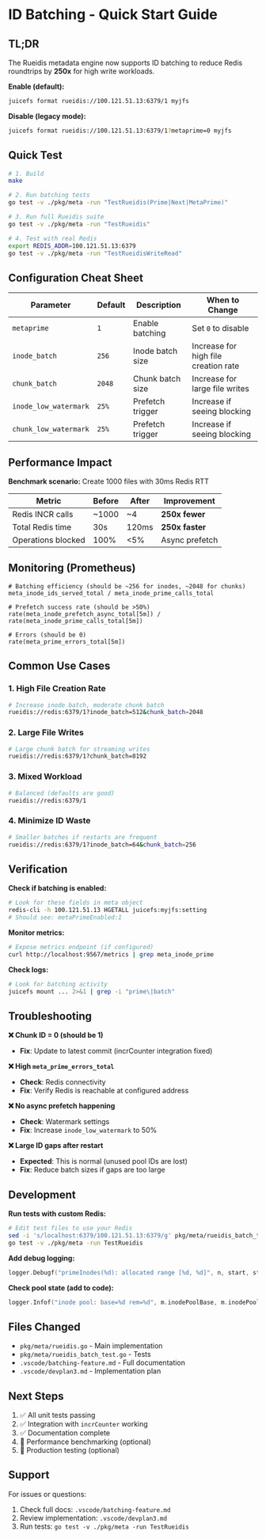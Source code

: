 # ID Batching - Quick Start Guide

## TL;DR

The Rueidis metadata engine now supports ID batching to reduce Redis roundtrips by **250x** for high write workloads.

**Enable (default):**
```bash
juicefs format rueidis://100.121.51.13:6379/1 myjfs
```

**Disable (legacy mode):**
```bash
juicefs format rueidis://100.121.51.13:6379/1?metaprime=0 myjfs
```

## Quick Test

```bash
# 1. Build
make

# 2. Run batching tests
go test -v ./pkg/meta -run "TestRueidis(Prime|Next|MetaPrime)"

# 3. Run full Rueidis suite
go test -v ./pkg/meta -run "TestRueidis"

# 4. Test with real Redis
export REDIS_ADDR=100.121.51.13:6379
go test -v ./pkg/meta -run "TestRueidisWriteRead"
```

## Configuration Cheat Sheet

| Parameter | Default | Description | When to Change |
|-----------|---------|-------------|----------------|
| `metaprime` | `1` | Enable batching | Set `0` to disable |
| `inode_batch` | `256` | Inode batch size | Increase for high file creation rate |
| `chunk_batch` | `2048` | Chunk batch size | Increase for large file writes |
| `inode_low_watermark` | `25%` | Prefetch trigger | Increase if seeing blocking |
| `chunk_low_watermark` | `25%` | Prefetch trigger | Increase if seeing blocking |

## Performance Impact

**Benchmark scenario:** Create 1000 files with 30ms Redis RTT

| Metric | Before | After | Improvement |
|--------|--------|-------|-------------|
| Redis INCR calls | ~1000 | ~4 | **250x fewer** |
| Total Redis time | 30s | 120ms | **250x faster** |
| Operations blocked | 100% | <5% | Async prefetch |

## Monitoring (Prometheus)

```promql
# Batching efficiency (should be ~256 for inodes, ~2048 for chunks)
meta_inode_ids_served_total / meta_inode_prime_calls_total

# Prefetch success rate (should be >50%)
rate(meta_inode_prefetch_async_total[5m]) / rate(meta_inode_prime_calls_total[5m])

# Errors (should be 0)
rate(meta_prime_errors_total[5m])
```

## Common Use Cases

### 1. High File Creation Rate
```bash
# Increase inode batch, moderate chunk batch
rueidis://redis:6379/1?inode_batch=512&chunk_batch=2048
```

### 2. Large File Writes
```bash
# Large chunk batch for streaming writes
rueidis://redis:6379/1?chunk_batch=8192
```

### 3. Mixed Workload
```bash
# Balanced (defaults are good)
rueidis://redis:6379/1
```

### 4. Minimize ID Waste
```bash
# Smaller batches if restarts are frequent
rueidis://redis:6379/1?inode_batch=64&chunk_batch=256
```

## Verification

**Check if batching is enabled:**
```bash
# Look for these fields in meta object
redis-cli -h 100.121.51.13 HGETALL juicefs:myjfs:setting
# Should see: metaPrimeEnabled:1
```

**Monitor metrics:**
```bash
# Expose metrics endpoint (if configured)
curl http://localhost:9567/metrics | grep meta_inode_prime
```

**Check logs:**
```bash
# Look for batching activity
juicefs mount ... 2>&1 | grep -i "prime\|batch"
```

## Troubleshooting

**❌ Chunk ID = 0 (should be 1)**
- **Fix**: Update to latest commit (incrCounter integration fixed)

**❌ High `meta_prime_errors_total`**
- **Check**: Redis connectivity
- **Fix**: Verify Redis is reachable at configured address

**❌ No async prefetch happening**
- **Check**: Watermark settings
- **Fix**: Increase `inode_low_watermark` to 50%

**❌ Large ID gaps after restart**
- **Expected**: This is normal (unused pool IDs are lost)
- **Fix**: Reduce batch sizes if gaps are too large

## Development

**Run tests with custom Redis:**
```bash
# Edit test files to use your Redis
sed -i 's/localhost:6379/100.121.51.13:6379/g' pkg/meta/rueidis_batch_test.go
go test -v ./pkg/meta -run TestRueidis
```

**Add debug logging:**
```go
logger.Debugf("primeInodes(%d): allocated range [%d, %d]", n, start, start+n-1)
```

**Check pool state (add to code):**
```go
logger.Infof("inode pool: base=%d rem=%d", m.inodePoolBase, m.inodePoolRem)
```

## Files Changed

- `pkg/meta/rueidis.go` - Main implementation
- `pkg/meta/rueidis_batch_test.go` - Tests
- `.vscode/batching-feature.md` - Full documentation
- `.vscode/devplan3.md` - Implementation plan

## Next Steps

1. ✅ All unit tests passing
2. ✅ Integration with `incrCounter` working
3. ✅ Documentation complete
4. 🔄 Performance benchmarking (optional)
5. 🔄 Production testing (optional)

## Support

For issues or questions:
1. Check full docs: `.vscode/batching-feature.md`
2. Review implementation: `.vscode/devplan3.md`
3. Run tests: `go test -v ./pkg/meta -run TestRueidis`
